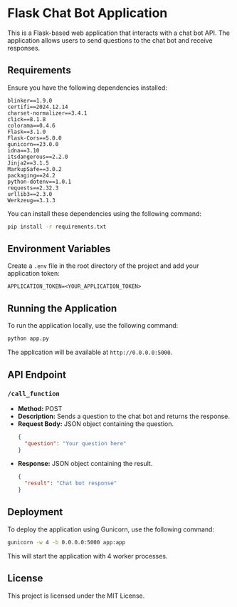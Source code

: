# Flask Chat Bot Application

This is a Flask-based web application that interacts with a chat bot API. The application allows users to send questions to the chat bot and receive responses.

## Requirements

Ensure you have the following dependencies installed:

```
blinker==1.9.0
certifi==2024.12.14
charset-normalizer==3.4.1
click==8.1.8
colorama==0.4.6
Flask==3.1.0
Flask-Cors==5.0.0
gunicorn==23.0.0
idna==3.10
itsdangerous==2.2.0
Jinja2==3.1.5
MarkupSafe==3.0.2
packaging==24.2
python-dotenv==1.0.1
requests==2.32.3
urllib3==2.3.0
Werkzeug==3.1.3
```

You can install these dependencies using the following command:

```bash
pip install -r requirements.txt
```

## Environment Variables

Create a `.env` file in the root directory of the project and add your application token:

```
APPLICATION_TOKEN=<YOUR_APPLICATION_TOKEN>
```

## Running the Application

To run the application locally, use the following command:

```bash
python app.py
```

The application will be available at `http://0.0.0.0:5000`.

## API Endpoint

### `/call_function`

- **Method:** POST
- **Description:** Sends a question to the chat bot and returns the response.
- **Request Body:** JSON object containing the question.
  ```json
  {
    "question": "Your question here"
  }
  ```
- **Response:** JSON object containing the result.
  ```json
  {
    "result": "Chat bot response"
  }
  ```

## Deployment

To deploy the application using Gunicorn, use the following command:

```bash
gunicorn -w 4 -b 0.0.0.0:5000 app:app
```

This will start the application with 4 worker processes.

## License

This project is licensed under the MIT License.
```